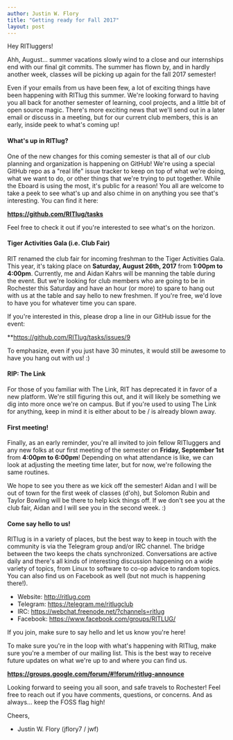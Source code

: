 ```yaml
---
author: Justin W. Flory
title: "Getting ready for Fall 2017"
layout: post
---
```


Hey RITluggers!

Ahh, August… summer vacations slowly wind to a close and our internships end with our final git commits. The summer has flown by, and in hardly another week, classes will be picking up again for the fall 2017 semester!

Even if your emails from us have been few, a lot of exciting things have been happening with RITlug this summer. We're looking forward to having you all back for another semester of learning, cool projects, and a little bit of open source magic. There's more exciting news that we'll send out in a later email or discuss in a meeting, but for our current club members, this is an early, inside peek to what's coming up!


#### What's up in RITlug?

One of the new changes for this coming semester is that all of our club planning and organization is happening on GitHub! We're using a special GitHub repo as a "real life" issue tracker to keep on top of what we're doing, what we want to do, or other things that we're trying to put together. While the Eboard is using the most, it's public for a reason! You all are welcome to take a peek to see what's up and also chime in on anything you see that's interesting. You can find it here:

**https://github.com/RITlug/tasks**

Feel free to check it out if you're interested to see what's on the horizon.


#### Tiger Activities Gala (i.e. Club Fair)

RIT renamed the club fair for incoming freshman to the Tiger Activities Gala. This year, it's taking place on **Saturday, August 26th, 2017** from **1:00pm to 4:00pm**. Currently, me and Aidan Kahrs will be manning the table during the event. But we're looking for club members who are going to be in Rochester this Saturday and have an hour (or more) to spare to hang out with us at the table and say hello to new freshmen. If you're free, we'd love to have you for whatever time you can spare.

If you're interested in this, please drop a line in our GitHub issue for the event:

**https://github.com/RITlug/tasks/issues/9

To emphasize, even if you just have 30 minutes, it would still be awesome to have you hang out with us! :)


#### RIP: The Link

For those of you familiar with The Link, RIT has deprecated it in favor of a new platform. We're still figuring this out, and it will likely be something we dig into more once we're on campus. But if you're used to using The Link for anything, keep in mind it is either about to be / is already blown away.


#### First meeting!

Finally, as an early reminder, you're all invited to join fellow RITluggers and any new folks at our first meeting of the semester on **Friday, September 1st** from **4:00pm to 6:00pm**! Depending on what attendance is like, we can look at adjusting the meeting time later, but for now, we're following the same routines.

We hope to see you there as we kick off the semester! Aidan and I will be out of town for the first week of classes (d'oh), but Solomon Rubin and Taylor Bowling will be there to help kick things off. If we don't see you at the club fair, Aidan and I will see you in the second week. :)


#### Come say hello to us!

RITlug is in a variety of places, but the best way to keep in touch with the community is via the Telegram group and/or IRC channel. The bridge between the two keeps the chats synchronized. Conversations are active daily and there's all kinds of interesting discussion happening on a wide variety of topics, from Linux to software to co-op advice to random topics. You can also find us on Facebook as well (but not much is happening there!).

* Website:  http://ritlug.com
* Telegram: https://telegram.me/ritlugclub
* IRC:      https://webchat.freenode.net/?channels=ritlug
* Facebook: https://www.facebook.com/groups/RITLUG/

If you join, make sure to say hello and let us know you're here!

To make sure you're in the loop with what's happening with RITlug, make sure you're a member of our mailing list. This is the best way to receive future updates on what we're up to and where you can find us.

**https://groups.google.com/forum/#!forum/ritlug-announce**

Looking forward to seeing you all soon, and safe travels to Rochester! Feel free to reach out if you have comments, questions, or concerns. And as always… keep the FOSS flag high!


Cheers,
- Justin W. Flory (jflory7 / jwf)
